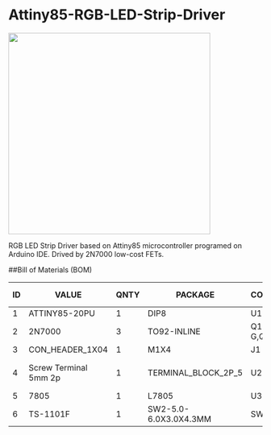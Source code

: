 # Attiny85-RGB-LED-Strip-Driver

<img src="https://github.com/jaimelaborda/Attiny85-RGB-LED-Strip-Driver/blob/master/img/attiny85_led_driver.jpg" align="center" height="400">




RGB LED Strip Driver based on Attiny85 microcontroller programed on Arduino IDE. Drived by 2N7000 low-cost FETs.

##Bill of Materials (BOM)

| ID | VALUE                 | QNTY | PACKAGE               | COMPONENT      | Manufacturer Part     |
|----|-----------------------|------|-----------------------|----------------|-----------------------|
| 1  | ATTINY85-20PU         | 1    | DIP8                  | U1             | ?                     |
| 2  | 2N7000                | 3    | TO92-INLINE           | Q1-R,Q2-G,Q3-B | ?                     |
| 3  | CON_HEADER_1X04       | 1    | M1X4                  | J1             | ?                     |
| 4  | Screw Terminal 5mm 2p | 1    | TERMINAL_BLOCK_2P_5   | U2             | Screw Terminal 5mm 2p |
| 5  | 7805                  | 1    | L7805                 | U3             | ?                     |
| 6  | TS-1101F              | 1    | SW2-5.0-6.0X3.0X4.3MM | SW1            | TS-1101F              |
